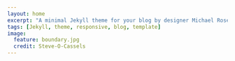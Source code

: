 ```yaml
---
layout: home
excerpt: "A minimal Jekyll theme for your blog by designer Michael Rose."
tags: [Jekyll, theme, responsive, blog, template]
image:
  feature: boundary.jpg
  credit: Steve-O-Cassels
---
```

